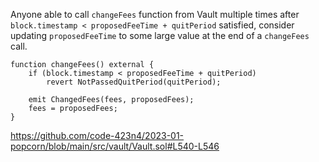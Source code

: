 Anyone able to call `changeFees` function from Vault multiple times after `block.timestamp < proposedFeeTime + quitPeriod` satisfied, consider updating `proposedFeeTime` to some large value at the end of a `changeFees` call.

```solidity
function changeFees() external {
    if (block.timestamp < proposedFeeTime + quitPeriod)
        revert NotPassedQuitPeriod(quitPeriod);

    emit ChangedFees(fees, proposedFees);
    fees = proposedFees;
}
```
https://github.com/code-423n4/2023-01-popcorn/blob/main/src/vault/Vault.sol#L540-L546